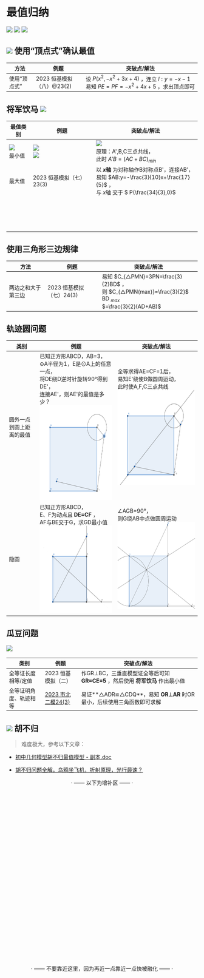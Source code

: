 # 最值归纳
<img src="https://img.shields.io/badge/版本-Beta 1.2 (2023.6.4)-a" height="25"> <img src="https://img.shields.io/badge/对应考题-不固定-blue" height="25"> <img src="https://img.shields.io/badge/分值-3~5分-brown" height="25">

## <img src="https://img.shields.io/badge/联动二次函数-12a182" height="26"> 使用“顶点式”确认最值

|方法|例题|突破点/解法|
|-|-|-|
|使用“顶点式”|2023 恒基模拟（八）@23(2)|设 $P(x^2,-x^2+3x+4 )$ ，连立 $l:y=-x-1$ 易知 $PE=PF=-x^2+4x+5$ ，求出顶点即可|

## 将军饮马 <a href='https://baike.baidu.com/item/%E5%B0%86%E5%86%9B%E9%A5%AE%E9%A9%AC%E9%97%AE%E9%A2%98/413245?fr=aladdin'><img src="https://img.shields.io/badge/百度百科-2932e0?logo=baidu" height="20"></a>

|最值类别|例题|突破点/解法|
|-|-|-|
|<img src="https://img.shields.io/badge/基础-ff0000" height="20"><br> 最小值|<a href='https://baike.baidu.com/item/%E5%B0%86%E5%86%9B%E9%A5%AE%E9%A9%AC%E9%97%AE%E9%A2%98/413245'><img src="https://img.shields.io/badge/百度百科-2932e0?logo=baidu" height="20"><br><img src="https://bkimg.cdn.bcebos.com/pic/3801213fb80e7bec498b54892f2eb9389b506b00?x-bce-process=image/resize,m_lfit,w_394,limit_2" height="150"></a>|<img src="https://bkimg.cdn.bcebos.com/pic/43a7d933c895d1432481b34b73f082025baf07e6?x-bce-process=image/resize,m_lfit,w_394,limit_0" height="180"><br>原理：A',B,C三点共线，<br>此时 $A'B={(AC+BC)}_{min}$ |
|最大值|2023 恒基模拟（七）23(3)|以 **$x$轴** 为对称轴作B对称点B'，连接AB'，<br>易知 $AB:y=-\frac{3}{10}x+\frac{17}{5}$ ，<br>与 $x$轴 交于 $ P(\frac{34}{3},0)$
|<br><br><br><br><br>||

## 使用三角形三边规律
|方法|例题|突破点/解法|
|-|-|-|
|两边之和大于第三边|2023 恒基模拟（七）24(3)|易知 $C_{△PMN}=3PN=\frac{3}{2}BD$ ，<br>则 $C_{△PMN(max)}=\frac{3}{2}$ BD $_{max}$ <br> $=\frac{3}{2}(AD+AB)$

## 轨迹圆问题

|类别|例题|突破点/解法|
|-|-|-|
|圆外一点到圆上距离的最值|已知正方形ABCD，AB=3，<br>⊙A半径为1，E是⊙A上的任意一点，<br>将DE绕D逆时针旋转90°得到DE'，<br>连接AE'，则AE'的最值是多少？<img src='最值题目1.png' height="250px"> |全等求得AE=CF=1后，<br>易知E'绕使B做圆周运动，<br>此时使A,F,C三点共线<br><img src='最值题目3.png' height="250px">|
|隐圆|已知正方形ABCD，<br>E、F为动点且 **DE=CF** ，<br>AF与BE交于G，求GD最小值<img src='最值题目2.png' height="230px">|∠AGB=90°，<br>则G绕AB中点做圆周运动 <img src='最值题目4.png' height="230px">

## 瓜豆问题

<img src="https://img.shields.io/badge/💡提 示-找全等-1ba784" height="25">

|类别|例题|突破点/解法|
|-|-|-|
|全等证长度相等/定值|2023 恒基模拟（二）|作GR⊥BC，三垂直模型证全等后可知 **GR=CE=5** ，然后使用 **将军饮马** 作出最小值|
|全等证明角度、轨迹相等|[2023 市北二模24(3)](https://www.jyeoo.com/math/ques/detail/4d24102e-2151-4150-853a-670daaf25d70?so=4&yr=2023&rg=1080200)|易证**△ADR≌△CDQ**，易知 **OR⊥AR** 时OR最小，后续使用三角函数即可求解|

## <img src="https://img.shields.io/badge/难-ff0000" height="26"> 胡不归

> 难度极大，参考以下文章：

- [初中几何模型胡不归最值模型 - 副本.doc](https://laobanzhang0-my.sharepoint.com/:w:/g/personal/laobanzhang_laobanzhang0_onmicrosoft_com/ERKd-4od5spLmYrNmwA3QoYB0Iovi4nKT3vIJO0-3Cd-IA?e=pvyvW4)

- [胡不归问题全解，乌鸦坐飞机，折射原理，光行最速？](https://mp.weixin.qq.com/s/Nho6n-vb-uak74wUDMTcaQ)



<div align="center">

· —— 以下为增补区 —— ·

<br><br><br><br><br><br><br><br><br><br><br><br><br><br><br><br><br><br><br><br><br><br><br><br><br><br>

· —— 不要靠近这里，因为再近一点靠近一点快被融化 —— ·

</div>